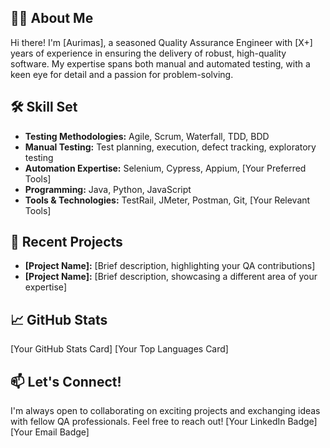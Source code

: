 
## 👨‍💻 About Me

Hi there! I'm [Aurimas], a seasoned Quality Assurance Engineer with [X+] years of experience in ensuring the delivery of robust, high-quality software. My expertise spans both manual and automated testing, with a keen eye for detail and a passion for problem-solving.

## 🛠️ Skill Set

* **Testing Methodologies:** Agile, Scrum, Waterfall, TDD, BDD
* **Manual Testing:** Test planning, execution, defect tracking, exploratory testing
* **Automation Expertise:** Selenium, Cypress, Appium, [Your Preferred Tools]
* **Programming:** Java, Python, JavaScript
* **Tools & Technologies:** TestRail, JMeter, Postman, Git, [Your Relevant Tools]

## 🚀 Recent Projects

* **[Project Name]:** [Brief description, highlighting your QA contributions]
* **[Project Name]:** [Brief description, showcasing a different area of your expertise]

## 📈 GitHub Stats

[Your GitHub Stats Card]
[Your Top Languages Card]

## 📫 Let's Connect!

I'm always open to collaborating on exciting projects and exchanging ideas with fellow QA professionals. Feel free to reach out!
[Your LinkedIn Badge] [Your Email Badge]
